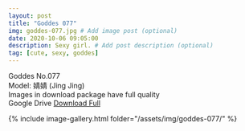 ```yaml
---
layout: post
title: "Goddes 077"
img: goddes-077.jpg # Add image post (optional)
date: 2020-10-06 09:05:00
description: Sexy girl. # Add post description (optional)
tag: [cute, sexy, goddes]
---
```

Goddes No.077  
Model: 婧婧 (Jing Jing)                                    
Images in download package have full quality                    
Google Drive [Download Full](http://gestyy.com/ee48ei)

{% include image-gallery.html folder="/assets/img/goddes-077/" %}
